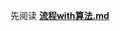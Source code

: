 先阅读 [**流程with算法.md**](https://raw.githubusercontent.com/shendeguize/Hack-HKUST/master/Doc/%E6%B5%81%E7%A8%8Bwith%E7%AE%97%E6%B3%95.md)
